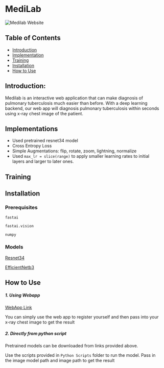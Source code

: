 # MediLab

![Medilab Website](https://github.com/chetanpandey1266/HackInIndia/blob/master/gif/website.gif)

## Table of Contents
- [Introduction]()
- [Implementation]()
- [Training]()
- [Installation]()
- [How to Use]()

## Introduction:
Medilab is an interactive web application that can make diagnosis of pulmonary tuberculosis much easier than before. With a deep learning backend, our web app will diagnosis pulmonary tuberculosis within seconds using x-ray chest image of the patient.

## Implementations

- Used pretrained resnet34 model
- Cross Entropy Loss 
- Simple Augmentations: flip, rotate, zoom, lightning, normalize
- Used `max_lr = slice(range)` to apply smaller learning rates to initial layers and larger to later ones.

## Training


## Installation 

### Prerequisites

`fastai`

`fastai.vision`

`numpy`

### Models

[Resnet34](https://drive.google.com/file/d/1-183IuG42Sh6p4Kk6ok_DJw_PGtbNVSl/view)

[EfficientNetb3](https://drive.google.com/file/d/1F2RamM03oBahviwY93XCnrpNuTKobMzn/view?usp=sharing)

## How to Use

##### 1. Using Webapp

[WebApp Link](https://tbdetector.herokuapp.com/)

You can simply use the web app to register yourself and then pass into your x-ray chest image to get the result

##### 2. Directly from python script
Pretrained models can be downloaded from links provided above.

Use the scripts provided in `Python Scripts` folder to run the model.
Pass in the image model path and image path to get the result


